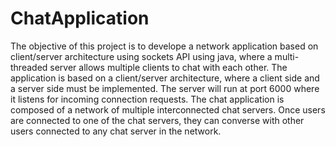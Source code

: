 # ChatApplication
The objective of this project is to develope a network application based on client/server architecture using sockets API using java, where a multi-threaded server allows multiple clients to chat with each other. The application is based on a client/server architecture, where a client side and a server side must be implemented. The server will run at port 6000 where it listens for incoming connection requests. The chat application is composed of a network of multiple interconnected chat servers. Once users are connected to one of the chat servers, they can converse with other users connected to any chat server in the network. 
